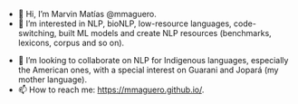 - 👋 Hi, I’m Marvin Matías @mmaguero.
- 👀 I’m interested in NLP, bioNLP, low-resource languages, code-switching, built ML models and create NLP resources (benchmarks, lexicons, corpus and so on).
<!--- - 🌱 I’m currently learning ... --->
- 💞️ I’m looking to collaborate on NLP for Indigenous languages, especially the American ones, with a special interest on Guarani and Jopará (my mother language).
- 📫 How to reach me: https://mmaguero.github.io/.

<!---
mmaguero/mmaguero is a ✨ special ✨ repository because its `README.md` (this file) appears on your GitHub profile.
You can click the Preview link to take a look at your changes.
--->
